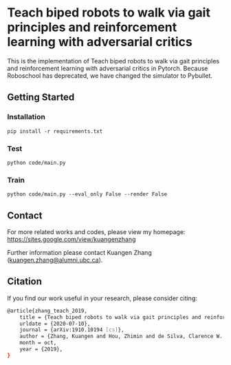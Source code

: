 # Teach biped robots to walk via gait principles and reinforcement learning with adversarial critics

This is the implementation of Teach biped robots to walk via gait principles and reinforcement learning with adversarial critics in Pytorch.
Because Roboschool has deprecated, we have changed the simulator to Pybullet.

## Getting Started
### Installation
```
pip install -r requirements.txt
```

### Test
```
python code/main.py
```

### Train
```
python code/main.py --eval_only False --render False
```

## Contact

For more related works and codes, please view my homepage: https://sites.google.com/view/kuangenzhang

Further information please contact Kuangen Zhang (kuangen.zhang@alumni.ubc.ca).

## Citation
If you find our work useful in your research, please consider citing:

```bash
@article{zhang_teach_2019,
	title = {Teach biped robots to walk via gait principles and reinforcement learning with adversarial critics},
	urldate = {2020-07-10},
	journal = {arXiv:1910.10194 [cs]},
	author = {Zhang, Kuangen and Hou, Zhimin and de Silva, Clarence W. and Yu, Haoyong and Fu, Chenglong},
	month = oct,
	year = {2019},
}

```
